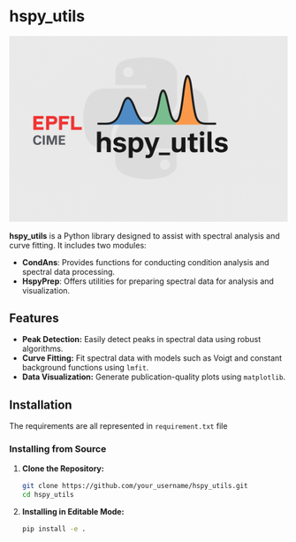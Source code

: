# hspy_utils
![hspy_utils Logo](images/hspy_utils.png)


**hspy_utils** is a Python library designed to assist with spectral analysis and curve fitting. It includes two modules:

- **CondAns**: Provides functions for conducting condition analysis and spectral data processing.
- **HspyPrep**: Offers utilities for preparing spectral data for analysis and visualization.

## Features

- **Peak Detection:** Easily detect peaks in spectral data using robust algorithms.
- **Curve Fitting:** Fit spectral data with models such as Voigt and constant background functions using `lmfit`.
- **Data Visualization:** Generate publication-quality plots using `matplotlib`.

## Installation
The requirements are all represented in `requirement.txt` file

### Installing from Source

1. **Clone the Repository:**

   ```bash
   git clone https://github.com/your_username/hspy_utils.git
   cd hspy_utils
   
2. **Installing in Editable Mode:**

   ```bash
   pip install -e .
